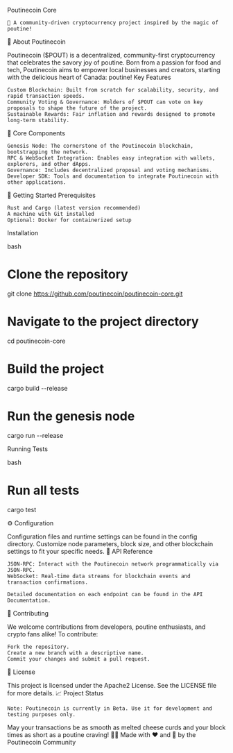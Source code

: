 Poutinecoin Core

    🥔 A community-driven cryptocurrency project inspired by the magic of poutine!

🌌 About Poutinecoin

Poutinecoin ($POUT) is a decentralized, community-first cryptocurrency that celebrates the savory joy of poutine. Born from a passion for food and tech, Poutinecoin aims to empower local businesses and creators, starting with the delicious heart of Canada: poutine!
Key Features

    Custom Blockchain: Built from scratch for scalability, security, and rapid transaction speeds.
    Community Voting & Governance: Holders of $POUT can vote on key proposals to shape the future of the project.
    Sustainable Rewards: Fair inflation and rewards designed to promote long-term stability.

🧩 Core Components

    Genesis Node: The cornerstone of the Poutinecoin blockchain, bootstrapping the network.
    RPC & WebSocket Integration: Enables easy integration with wallets, explorers, and other dApps.
    Governance: Includes decentralized proposal and voting mechanisms.
    Developer SDK: Tools and documentation to integrate Poutinecoin with other applications.

🚀 Getting Started
Prerequisites

    Rust and Cargo (latest version recommended)
    A machine with Git installed
    Optional: Docker for containerized setup

Installation

bash

# Clone the repository
git clone https://github.com/poutinecoin/poutinecoin-core.git

# Navigate to the project directory
cd poutinecoin-core

# Build the project
cargo build --release

# Run the genesis node
cargo run --release

Running Tests

bash

# Run all tests
cargo test

⚙️ Configuration

Configuration files and runtime settings can be found in the config directory. Customize node parameters, block size, and other blockchain settings to fit your specific needs.
📡 API Reference

    JSON-RPC: Interact with the Poutinecoin network programmatically via JSON-RPC.
    WebSocket: Real-time data streams for blockchain events and transaction confirmations.

    Detailed documentation on each endpoint can be found in the API Documentation.

👥 Contributing

We welcome contributions from developers, poutine enthusiasts, and crypto fans alike! To contribute:

    Fork the repository.
    Create a new branch with a descriptive name.
    Commit your changes and submit a pull request.


📜 License

This project is licensed under the Apache2 License. See the LICENSE file for more details.
📈 Project Status

    Note: Poutinecoin is currently in Beta. Use it for development and testing purposes only.

May your transactions be as smooth as melted cheese curds and your block times as short as a poutine craving! 🥔🔥
Made with ❤️ and 🍟 by the Poutinecoin Community


